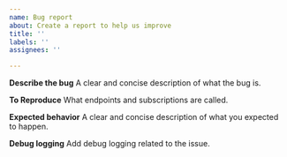 ```yaml
---
name: Bug report
about: Create a report to help us improve
title: ''
labels: ''
assignees: ''

---
```


**Describe the bug**
A clear and concise description of what the bug is.

**To Reproduce**
What endpoints and subscriptions are called.

**Expected behavior**
A clear and concise description of what you expected to happen.

**Debug logging**
Add debug logging related to the issue.